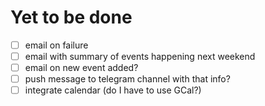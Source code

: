 # Yet to be done
- [ ] email on failure
- [ ] email with summary of events happening next weekend
- [ ] email on new event added?
- [ ] push message to telegram channel with that info?
- [ ] integrate calendar (do I have to use GCal?)
